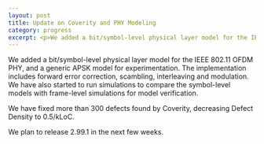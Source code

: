 ```yaml
---
layout: post
title: Update on Coverity and PHY Modeling
category: progress
excerpt: <p>We added a bit/symbol-level physical layer model for the IEEE 802.11 OFDM PHY...</p>
---
```


We added a bit/symbol-level physical layer model for the IEEE 802.11 OFDM PHY,
and a generic APSK model for experimentation. The implementation includes
forward error correction, scambling, interleaving and modulation. 
We have also started to run simulations to compare the symbol-level models
with frame-level simulations for model verification.

We have fixed more than 300 defects found by Coverity, decreasing Defect Density to 0.5/kLoC.

We plan to release 2.99.1 in the next few weeks.
